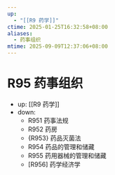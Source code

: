 ```yaml
---
up:
  - "[[R9 药学]]"
ctime: 2025-01-25T16:32:58+08:00
aliases:
  - 药事组织
mtime: 2025-09-09T12:37:06+08:00
---
```


# R95 药事组织

- up: [[R9 药学]]
- down:	
	- R951 药事法规
	- R952 药房
	- {R953} 药品灭菌法
	- R954 药品的管理和储藏
	- R955 药用器械的管理和储藏
	- [R956] 药学经济学
	
